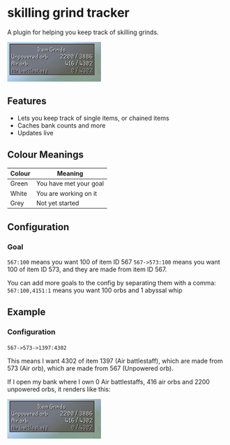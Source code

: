 # skilling grind tracker 

A plugin for helping you keep track of skilling grinds.

![](demo.png)

## Features

* Lets you keep track of single items, or chained items
* Caches bank counts and more
* Updates live

## Colour Meanings

| Colour | Meaning                |
|--------|------------------------|
| Green  | You have met your goal |
| White  | You are working on it  |
| Grey   | Not yet started        |

## Configuration

### Goal

`567:100` means you want 100 of item ID 567
`567->573:100` means you want 100 of item ID 573, and they are made from item ID 567.

You can add more goals to the config by separating them with a comma:
`567:100,4151:1` means you want 100 orbs and 1 abyssal whip

## Example

### Configuration
`567->573->1397:4302`

This means I want 4302 of item 1397 (Air battlestaff), which are made from 573 (Air orb), which are made from 567 (Unpowered orb).

If I open my bank where I own 0 Air battlestaffs, 416 air orbs and 2200 unpowered orbs, it renders like this:

![](demo.png)